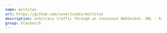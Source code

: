 ```yaml
---
name: multitun
url: https://github.com/covertcodes/multitun
description: arbitrary traffic through an innocuous WebSocket. URL : https://github.com/covertcodes/multitun Groups : blackarch blackarch-tunnel
group: blackarch
---
```

